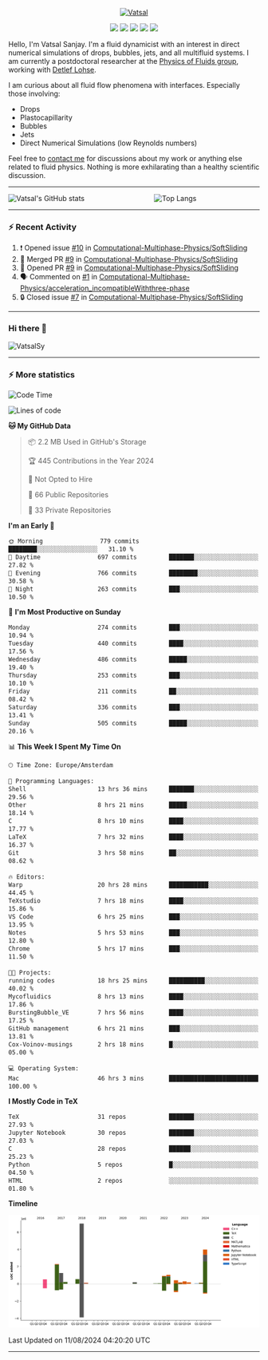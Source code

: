 <center>

[<img alt="Vatsal" width="200px" src="https://www.dropbox.com/s/dxyybgtblo8er6h/Logo_Vatsal_Vector.png?raw=1">](https://www.vatsalsanjay.com)

[<img src="https://img.shields.io/badge/googlescholar-4285F4?&style=for-the-badge&logo=googlescholar&logoColor=white">](https://scholar.google.com/citations?hl=en&user=67aQviYAAAAJ)
[<img src="https://img.shields.io/static/v1.svg?&style=for-the-badge&logo=ResearchGate&label=&message=ResearchGate&logoColor=white&color=green">](https://www.researchgate.net/profile/Vatsal-Sanjay-2)
[<img src="https://img.shields.io/badge/twitter-1DA1F2?&style=for-the-badge&logo=twitter&logoColor=white">](https://twitter.com/VatsalSanjay)
[<img src="https://img.shields.io/badge/linkedin-0A66C2?&style=for-the-badge&logo=linkedin">](https://www.linkedin.com/in/vatsalsanjay/)
[<img src="https://img.shields.io/badge/orcid-A6CE39?&style=for-the-badge&logo=orcid&logoColor=white">](https://orcid.org/0000-0002-4293-6099)

</center>

Hello, I'm Vatsal Sanjay. I'm a fluid dynamicist with an interest in direct numerical simulations of drops, bubbles, jets, and all multifluid systems. I am currently a postdoctoral researcher at the [Physics of Fluids group](https://pof.tnw.utwente.nl), working with [Detlef Lohse](https://en.wikipedia.org/wiki/Detlef_Lohse). 

I am curious about all fluid flow phenomena with interfaces. Especially those involving:

- Drops
- Plastocapillarity
- Bubbles
- Jets
- Direct Numerical Simulations (low Reynolds numbers)

Feel free to [contact me](mailto:contact@vatsalsanjay.com) for discussions about my work or anything else related to fluid physics. Nothing is more exhilarating than a healthy scientific discussion.

<!-- ![Vatsal's GitHub stats](https://github-readme-stats-xi-wine-74.vercel.app/api?username=VatsalSy&show_icons=true&theme=vision-friendly-dark)

![Top Langs](https://github-readme-stats-xi-wine-74.vercel.app/api/top-langs/?username=VatsalSy&layout=compact&theme=vision-friendly-dark) -->

---
<div style="display: flex; justify-content: space-between;">
    <img src="https://github-readme-stats-xi-wine-74.vercel.app/api?username=VatsalSy&show_icons=true&theme=vision-friendly-dark" alt="Vatsal's GitHub stats" style="width: 55%;">
    <img src="https://github-readme-stats-xi-wine-74.vercel.app/api/top-langs/?username=VatsalSy&layout=compact&theme=vision-friendly-dark" alt="Top Langs" style="width: 42%;">
</div>

---

### :zap: Recent Activity

<!--START_SECTION:activity-->
1. ❗ Opened issue [#10](https://github.com/Computational-Multiphase-Physics/SoftSliding/issues/10) in [Computational-Multiphase-Physics/SoftSliding](https://github.com/Computational-Multiphase-Physics/SoftSliding)
2. 🎉 Merged PR [#9](https://github.com/Computational-Multiphase-Physics/SoftSliding/pull/9) in [Computational-Multiphase-Physics/SoftSliding](https://github.com/Computational-Multiphase-Physics/SoftSliding)
3. 💪 Opened PR [#9](https://github.com/Computational-Multiphase-Physics/SoftSliding/pull/9) in [Computational-Multiphase-Physics/SoftSliding](https://github.com/Computational-Multiphase-Physics/SoftSliding)
4. 🗣 Commented on [#1](https://github.com/Computational-Multiphase-Physics/acceleration_incompatibleWiththree-phase/issues/1#issuecomment-2281669545) in [Computational-Multiphase-Physics/acceleration_incompatibleWiththree-phase](https://github.com/Computational-Multiphase-Physics/acceleration_incompatibleWiththree-phase)
5. 🔒 Closed issue [#7](https://github.com/Computational-Multiphase-Physics/SoftSliding/issues/7) in [Computational-Multiphase-Physics/SoftSliding](https://github.com/Computational-Multiphase-Physics/SoftSliding)
<!--END_SECTION:activity-->
---

### Hi there 👋
<p align="left"> <img src="https://komarev.com/ghpvc/?username=VatsalSy&label=Profile%20views&color=orange&style=for-the-badge" alt="VatsalSy" /> </p>

---
### :zap: More statistics

<!--START_SECTION:waka-->
![Code Time](http://img.shields.io/badge/Code%20Time-114%20hrs%2042%20mins-blue)

![Lines of code](https://img.shields.io/badge/From%20Hello%20World%20I%27ve%20Written-19.2%20million%20lines%20of%20code-blue)

**🐱 My GitHub Data** 

> 📦 2.2 MB Used in GitHub's Storage 
 > 
> 🏆 445 Contributions in the Year 2024
 > 
> 🚫 Not Opted to Hire
 > 
> 📜 66 Public Repositories 
 > 
> 🔑 33 Private Repositories 
 > 
**I'm an Early 🐤** 

```text
🌞 Morning                779 commits         ████████░░░░░░░░░░░░░░░░░   31.10 % 
🌆 Daytime                697 commits         ███████░░░░░░░░░░░░░░░░░░   27.82 % 
🌃 Evening                766 commits         ████████░░░░░░░░░░░░░░░░░   30.58 % 
🌙 Night                  263 commits         ███░░░░░░░░░░░░░░░░░░░░░░   10.50 % 
```
📅 **I'm Most Productive on Sunday** 

```text
Monday                   274 commits         ███░░░░░░░░░░░░░░░░░░░░░░   10.94 % 
Tuesday                  440 commits         ████░░░░░░░░░░░░░░░░░░░░░   17.56 % 
Wednesday                486 commits         █████░░░░░░░░░░░░░░░░░░░░   19.40 % 
Thursday                 253 commits         ███░░░░░░░░░░░░░░░░░░░░░░   10.10 % 
Friday                   211 commits         ██░░░░░░░░░░░░░░░░░░░░░░░   08.42 % 
Saturday                 336 commits         ███░░░░░░░░░░░░░░░░░░░░░░   13.41 % 
Sunday                   505 commits         █████░░░░░░░░░░░░░░░░░░░░   20.16 % 
```


📊 **This Week I Spent My Time On** 

```text
🕑︎ Time Zone: Europe/Amsterdam

💬 Programming Languages: 
Shell                    13 hrs 36 mins      ███████░░░░░░░░░░░░░░░░░░   29.56 % 
Other                    8 hrs 21 mins       █████░░░░░░░░░░░░░░░░░░░░   18.14 % 
C                        8 hrs 10 mins       ████░░░░░░░░░░░░░░░░░░░░░   17.77 % 
LaTeX                    7 hrs 32 mins       ████░░░░░░░░░░░░░░░░░░░░░   16.37 % 
Git                      3 hrs 58 mins       ██░░░░░░░░░░░░░░░░░░░░░░░   08.62 % 

🔥 Editors: 
Warp                     20 hrs 28 mins      ███████████░░░░░░░░░░░░░░   44.45 % 
TeXstudio                7 hrs 18 mins       ████░░░░░░░░░░░░░░░░░░░░░   15.86 % 
VS Code                  6 hrs 25 mins       ███░░░░░░░░░░░░░░░░░░░░░░   13.95 % 
Notes                    5 hrs 53 mins       ███░░░░░░░░░░░░░░░░░░░░░░   12.80 % 
Chrome                   5 hrs 17 mins       ███░░░░░░░░░░░░░░░░░░░░░░   11.50 % 

🐱‍💻 Projects: 
running codes            18 hrs 25 mins      ██████████░░░░░░░░░░░░░░░   40.02 % 
Mycofluidics             8 hrs 13 mins       ████░░░░░░░░░░░░░░░░░░░░░   17.86 % 
BurstingBubble_VE        7 hrs 56 mins       ████░░░░░░░░░░░░░░░░░░░░░   17.25 % 
GitHub management        6 hrs 21 mins       ███░░░░░░░░░░░░░░░░░░░░░░   13.81 % 
Cox-Voinov-musings       2 hrs 18 mins       █░░░░░░░░░░░░░░░░░░░░░░░░   05.00 % 

💻 Operating System: 
Mac                      46 hrs 3 mins       █████████████████████████   100.00 % 
```

**I Mostly Code in TeX** 

```text
TeX                      31 repos            ███████░░░░░░░░░░░░░░░░░░   27.93 % 
Jupyter Notebook         30 repos            ███████░░░░░░░░░░░░░░░░░░   27.03 % 
C                        28 repos            ██████░░░░░░░░░░░░░░░░░░░   25.23 % 
Python                   5 repos             █░░░░░░░░░░░░░░░░░░░░░░░░   04.50 % 
HTML                     2 repos             ░░░░░░░░░░░░░░░░░░░░░░░░░   01.80 % 
```



**Timeline**

![Lines of Code chart](https://raw.githubusercontent.com/VatsalSy/VatsalSy/main/assets/bar_graph.png)


 Last Updated on 11/08/2024 04:20:20 UTC
<!--END_SECTION:waka-->
---
